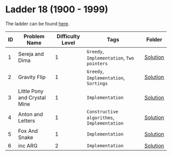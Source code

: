 # Ladder 18 (1900 - 1999)

The ladder can be found [here](https://a2oj.netlify.app/ladder18).

| ID  | Problem Name                 | Difficulty Level | Tags                                        | Folder           |
| --- | ---------------------------- | ---------------- | ------------------------------------------- | ---------------- |
| 1   | Sereja and Dima              | 1                | `Greedy`, `Implementation`, `Two pointers`  | [Solution](./1/) |
| 2   | Gravity Flip                 | 1                | `Greedy`, `Implementation`, `Sortings`      | [Solution](./2/) |
| 3   | Little Pony and Crystal Mine | 1                | `Implementation`                            | [Solution](./3/) |
| 4   | Anton and Letters            | 1                | `Constructive algorithms`, `Implementation` | [Solution](./4/) |
| 5   | Fox And Snake                | 1                | `Implementation`                            | [Solution](./5/) |
| 6   | inc ARG                      | 2                | `Implementation`                            | [Solution](./6/) |
